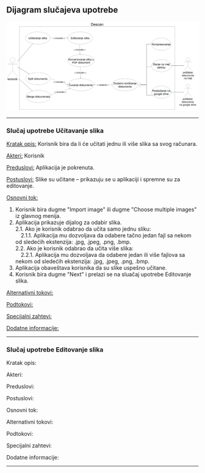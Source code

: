 ## Dijagram slučajeva upotrebe
![](dijagram_slucajeva_upotrebe.png) 
___

### Slučaj upotrebe Učitavanje slika
<u>Kratak opis:</u> Korisnik bira da li će učitati jednu ili više slika sa svog računara.

<u>Akteri:</u> Korisnik

<u>Preduslovi:</u> Aplikacija je pokrenuta.

<u>Postuslovi:</u> Slike su učitane – prikazuju se u aplikaciji i spremne su za editovanje.

<u>Osnovni tok:</u>
1. Korisnik bira dugme "Import image" ili dugme "Choose multiple images" iz glavnog menija.
2. Aplikacija prikazuje dijalog za odabir slika.
<br>2.1. Ako je korisnik odabrao da učita samo jednu sliku:
<br>&emsp;2.1.1. Aplikacija mu dozvoljava da odabere tačno jedan fajl sa nekom od sledećih ekstenzija: .jpg, .jpeg, .png, .bmp.
<br>2.2. Ako je korisnik odabrao da učita više slika:
<br>&emsp;2.2.1. Aplikacija mu dozvoljava da odabere jedan ili više fajlova sa nekom od sledećih ekstenzija: .jpg, .jpeg, .png, .bmp.
3. Aplikacija obaveštava korisnika da su slike uspešno učitane.
4. Korisnik bira dugme "Next" i prelazi se na sluačaj upotrebe Editovanje slika.

<u>Alternativni tokovi:</u>

<u>Podtokovi:</u>

<u>Specijalni zahtevi:</u>

<u>Dodatne informacije:</u>

___
### Slučaj upotrebe Editovanje slika
Kratak opis: 

Akteri: 

Preduslovi:

Postuslovi:

Osnovni tok:

Alternativni tokovi:

Podtokovi:

Specijalni zahtevi:

Dodatne informacije:
___
